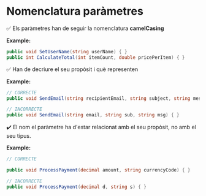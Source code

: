 # Nomenclatura paràmetres

✅ Els paràmetres han de seguir la nomenclatura **camelCasing** 

**Example:**
```csharp
public void SetUserName(string userName) { }
public int CalculateTotal(int itemCount, double pricePerItem) { }
```

✅ Han de decriure el seu propòsit i què representen

**Example:**
```csharp
// CORRECTE
public void SendEmail(string recipientEmail, string subject, string messageBody) { }

// INCORRECTE
public void SendEmail(string email, string sub, string msg) { }
```

✔️ El nom el paràmetre ha d'estar relacionat amb el seu propòsit, no amb el seu tipus.

**Example:**
```csharp
// CORRECTE

public void ProcessPayment(decimal amount, string currencyCode) { }

// INCORRECTE
public void ProcessPayment(decimal d, string s) { }
```
